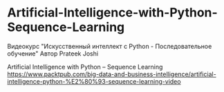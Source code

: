 # Artificial-Intelligence-with-Python-Sequence-Learning

Видеокурс "Искусственный интеллект с Python - Последовательное обучение"
Автор Prateek Joshi

Artificial Intelligence with Python – Sequence Learning
https://www.packtpub.com/big-data-and-business-intelligence/artificial-intelligence-python-%E2%80%93-sequence-learning-video
